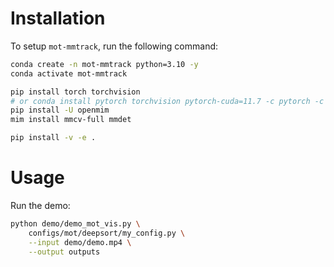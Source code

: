 # Installation
To setup `mot-mmtrack`, run the following command:
```bash
conda create -n mot-mmtrack python=3.10 -y
conda activate mot-mmtrack

pip install torch torchvision
# or conda install pytorch torchvision pytorch-cuda=11.7 -c pytorch -c nvidia
pip install -U openmim
mim install mmcv-full mmdet

pip install -v -e .
```

# Usage
Run the demo:
```bash
python demo/demo_mot_vis.py \
    configs/mot/deepsort/my_config.py \
    --input demo/demo.mp4 \
    --output outputs
```